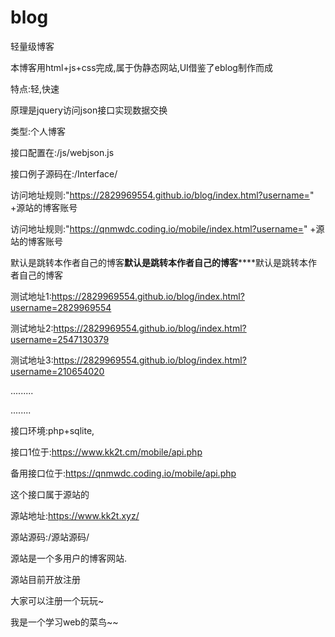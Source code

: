 # blog
轻量级博客

本博客用html+js+css完成,属于伪静态网站,UI借鉴了eblog制作而成

特点:轻,快速

原理是jquery访问json接口实现数据交换

类型:个人博客

接口配置在:/js/webjson.js

接口例子源码在:/Interface/

访问地址规则:"https://2829969554.github.io/blog/index.html?username=" +源站的博客账号

访问地址规则:"https://qnmwdc.coding.io/mobile/index.html?username=" +源站的博客账号


默认是跳转本作者自己的博客********默认是跳转本作者自己的博客************默认是跳转本作者自己的博客

测试地址1:https://2829969554.github.io/blog/index.html?username=2829969554

测试地址2:https://2829969554.github.io/blog/index.html?username=2547130379

测试地址3:https://2829969554.github.io/blog/index.html?username=210654020

.........

........

接口环境:php+sqlite,

接口1位于:https://www.kk2t.cm/mobile/api.php


备用接口位于:https://qnmwdc.coding.io/mobile/api.php

这个接口属于源站的

源站地址:https://www.kk2t.xyz/

源站源码:/源站源码/

源站是一个多用户的博客网站.

源站目前开放注册

大家可以注册一个玩玩~

我是一个学习web的菜鸟~~

